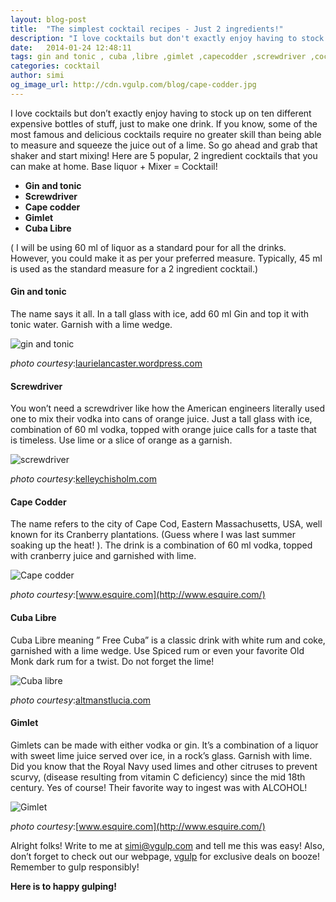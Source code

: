 ```yaml
---
layout: blog-post
title:  "The simplest cocktail recipes - Just 2 ingredients!"
description: "I love cocktails but don't exactly enjoy having to stock up on ten different expensive bottles of stuff, just to make one drink. If you know, some of the most famous and delicious cocktails require no no greater skill than being able to measure and squeeze the juice out of a lime. So go ahead and grab that shaker and start mixing!"
date:   2014-01-24 12:48:11
tags: gin and tonic , cuba ,libre ,gimlet ,capecodder ,screwdriver ,cocktail ,recipe ,how to cocktail
categories: cocktail
author: simi
og_image_url: http://cdn.vgulp.com/blog/cape-codder.jpg
---
```


I love cocktails but don’t exactly enjoy having to stock up on ten different expensive bottles of stuff, just to make one drink. If you know, some of the most famous and delicious cocktails require no greater skill than being able to measure and squeeze the juice out of a lime. So go ahead and grab that shaker and start mixing!
Here are 5 popular, 2 ingredient cocktails that you can make at home.
Base liquor + Mixer = Cocktail!

* **Gin and tonic**
* **Screwdriver**
* **Cape codder**
* **Gimlet**
* **Cuba Libre**

( I will be using 60 ml of liquor as a standard pour for all the drinks. However, you could make it as per your preferred measure. Typically, 45 ml is used as the standard measure for a 2 ingredient cocktail.)

#### Gin and tonic

 The name says it all. In a tall glass with ice, add 60 ml Gin and top it with tonic water. Garnish with a lime wedge.

![gin and tonic](http://cdn.vgulp.com/blog/gin-and-tonic.jpg)

*photo courtesy*:[laurielancaster.wordpress.com](http://laurielancaster.wordpress.com/2012/02/01/10-things-i-miss-about-canada/)

#### Screwdriver
 You won’t need a screwdriver like how the American engineers literally used one to mix their vodka into cans of orange juice. Just a tall glass with ice, combination of 60 ml vodka, topped with orange juice calls for a taste that is timeless. Use lime or a slice of orange as a garnish.

 ![screwdriver](http://cdn.vgulp.com/blog/screwdriver.jpg)

 *photo courtesy*:[kelleychisholm.com](http://kelleychisholm.com/2011/11/08/november-drink-of-the-month-galliano-liqueur/)

#### Cape Codder

The name refers to the city of Cape Cod, Eastern Massachusetts, USA, well known for its Cranberry plantations. (Guess where I was last summer soaking up the heat! ). The drink is a combination of 60 ml vodka, topped with cranberry juice and garnished with lime.

![Cape codder](http://cdn.vgulp.com/blog/cape-codder.jpg)

 *photo courtesy*:[www.esquire.com](http://www.esquire.com/)


#### Cuba Libre
 Cuba Libre meaning ” Free Cuba” is a classic drink with white rum and coke, garnished with a lime wedge. Use Spiced rum or even your favorite Old Monk dark rum for a twist. Do not forget the lime!

![Cuba libre](http://cdn.vgulp.com/blog/cuba-libre.jpg)

 *photo courtesy*:[altmanstlucia.com](http://altmanstlucia.com/Cuba-Libre)


#### Gimlet
 Gimlets can be made with either vodka or gin. It’s a combination of a liquor with sweet lime juice served over ice, in a rock’s glass. Garnish with lime. Did you know that the Royal Navy used limes and other citruses to prevent scurvy, (disease resulting from vitamin C deficiency) since the mid 18th century. Yes of course! Their favorite way to ingest was with ALCOHOL!

![Gimlet](http://cdn.vgulp.com/blog/gimlet.jpg)

 *photo courtesy*:[www.esquire.com](http://www.esquire.com/)


Alright folks! Write to me at simi@vgulp.com and tell me this was easy! Also, don’t forget to check out our webpage, [vgulp](http://www.vgulp.com) for exclusive deals on booze! Remember to gulp responsibly!

**Here is to happy gulping!**
